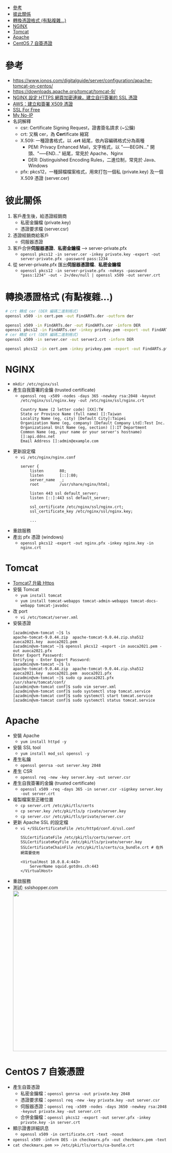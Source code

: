 - [參考](#參考)
- [彼此關係](#彼此關係)
- [轉換憑證格式 (有點複雜...)](#轉換憑證格式-有點複雜)
- [NGINX](#nginx)
- [Tomcat](#tomcat)
- [Apache](#apache)
- [CentOS 7 自簽憑證](#centos-7-自簽憑證)

# 參考
- https://www.ionos.com/digitalguide/server/configuration/apache-tomcat-on-centos/
- https://downloads.apache.org/tomcat/tomcat-9/
- [NGINX 設定 HTTPS 網頁加密連線，建立自行簽署的 SSL 憑證](https://blog.gtwang.org/linux/nginx-create-and-install-ssl-certificate-on-ubuntu-linux/)
- [AWS：建立和簽署 X509 憑證](https://docs.aws.amazon.com/zh_tw/elasticbeanstalk/latest/dg/configuring-https-ssl.html)
- [SSL For Free](https://manage.sslforfree.com/dashboard)
- [My No-IP](https://my.noip.com/)
- 名詞解釋
    - csr: Certificate Signing Request，證書簽名請求 (~公鑰)
    - crt: 又稱 cer，為 **Cer**tificate 縮寫
    - X.509: 一種證書格式，以 **.crt** 結尾，依內容編碼格式分為兩種
        - PEM: Privacy Enhanced Mail，文字格式，以 "—–BEGIN..." 開頭、"—–END..." 結尾，常見於 Apache、Nginx
        - DER: Distinguished Encoding Rules，二進位制，常見於 Java、Windows
    - pfx: pkcs12，一種歸檔檔案格式，用來打包一個私 (private.key) 及一個 X.509 憑證 (server.cer)

# 彼此關係
1. 客戶產生後，給憑證經銷商
   - 私密金鑰檔 (private.key)
   - 憑證要求檔 (server.csr)
2. 憑證經銷商給客戶
   - 伺服器憑證
3. 客戶合併**伺服器憑證**、**私密金鑰檔** --> server-private.pfx
   - `openssl pkcs12 -in server.cer -inkey private.key -export -out server-private.pfx -password pass:1234`
4. 從 server-private.pfx 匯出**伺服器憑證檔**、**私密金鑰檔**
   - `openssl pkcs12 -in server-private.pfx -nokeys -password "pass:1234" -out - 2>/dev/null | openssl x509 -out server.crt`

# 轉換憑證格式 (有點複雜...)
```bash
# crt 轉成 cer (DER 編碼二進制格式)
openssl x509 -in cert.pem -out FindARTs.der -outform der

openssl x509 -in FindARTs.der -out FindARTs.cer -inform DER
openssl pkcs12 -in FindARTs.cer -inkey privkey.pem -export -out FindARTs.pfx -password pass:1234
# cer 轉成 crt (DER 編碼二進制格式)
openssl x509 -in server.cer -out server2.crt -inform DER

openssl pkcs12 -in cert.pem -inkey privkey.pem -export -out FindARTs.pfx -password pass:1234
```

# NGINX
- `mkdir /etc/nginx/ssl`
- 產生自我簽署的金鑰 (trusted certificate)
    - `openssl req -x509 -nodes -days 365 -newkey rsa:2048 -keyout /etc/nginx/ssl/nginx.key -out /etc/nginx/ssl/nginx.crt`
        ```
        Country Name (2 letter code) [XX]:TW
        State or Province Name (full name) []:Taiwan
        Locality Name (eg, city) [Default City]:Taipei
        Organization Name (eg, company) [Default Company Ltd]:Test Inc.
        Organizational Unit Name (eg, section) []:IT Department
        Common Name (eg, your name or your server's hostname) []:api.ddns.net
        Email Address []:admin@example.com
        ```
- 更新設定檔
    - `vi /etc/nginx/nginx.conf`
        ```
        server {
            listen       80;
            listen       [::]:80;
            server_name  _;
            root         /usr/share/nginx/html;

            listen 443 ssl default_server;
            listen [::]:443 ssl default_server;

            ssl_certificate /etc/nginx/ssl/nginx.crt;
            ssl_certificate_key /etc/nginx/ssl/nginx.key;

            ...
        ```
- 重啟服務
- 產出 pfx 憑證 (windows)
    - `openssl pkcs12 -export -out nginx.pfx -inkey nginx.key -in nginx.crt`

# Tomcat
- [Tomcat7 升級 Https](https://medium.com/@eliu01011/tomcat7-%E5%8D%87%E7%B4%9A-https-with-lets-encrypt-29ea499730f9)
- 安裝 Tomcat
    - `yum install tomcat`
    - `yum install tomcat-webapps tomcat-admin-webapps tomcat-docs-webapp tomcat-javadoc`
- 改 port
    - `vi /etc/tomcat/server.xml`
- 安裝憑證
    ```
    [azadmin@vm-tomcat ~]$ ls
    apache-tomcat-9.0.44.zip  apache-tomcat-9.0.44.zip.sha512  auoca2021.key  auoca2021.pem
    [azadmin@vm-tomcat ~]$ openssl pkcs12 -export -in auoca2021.pem -out auoca2021.pfx
    Enter Export Password:
    Verifying - Enter Export Password:
    [azadmin@vm-tomcat ~]$ ls
    apache-tomcat-9.0.44.zip  apache-tomcat-9.0.44.zip.sha512  auoca2021.key  auoca2021.pem  auoca2021.pfx
    [azadmin@vm-tomcat ~]$ sudo cp auoca2021.pfx /usr/share/tomcat/conf/
    [azadmin@vm-tomcat conf]$ sudo vim server.xml
    [azadmin@vm-tomcat conf]$ sudo systemctl stop tomcat.service
    [azadmin@vm-tomcat conf]$ sudo systemctl start tomcat.service
    [azadmin@vm-tomcat conf]$ sudo systemctl status tomcat.service
    ```

# Apache
- 安裝 Apache
    - `yum install httpd -y`
- 安裝 SSL tool
    - `yum install mod_ssl openssl -y`
- 產生私鑰
    - `openssl genrsa -out server.key 2048`
- 產生 CSR
    - `openssl req -new -key server.key -out server.csr`
- 產生自我簽署的金鑰 (trusted certificate)
    - `openssl x509 -req -days 365 -in server.csr -signkey server.key -out server.crt`
- 複製檔案至正確位置
    - `cp server.crt /etc/pki/tls/certs`
    - `cp server.key /etc/pki/tls/p rivate/server.key`
    - `cp server.csr /etc/pki/tls/private/server.csr`
- 更新 Apache SSL 的設定檔
    - `vi +/SSLCertificateFile /etc/httpd/conf.d/ssl.conf`
        ```
        SSLCertificateFile /etc/pki/tls/certs/server.crt
        SSLCertificateKeyFile /etc/pki/tls/private/server.key
        SSLCertificateChainFile /etc/pki/tls/certs/ca_bundle.crt # 在外網需要使用

        <VirtualHost 10.0.8.4:443>
            ServerName squid.gotdns.ch:443
        </VirtualHost>
        ```
- 重啟服務
- 測試: sslshopper.com
    <br><img src="https://raw.githubusercontent.com/ShaqtinAFool/gitbook/master/img/security/ssl-result.png" width=500>

# CentOS 7 自簽憑證
- 產生自簽憑證
    - 私密金鑰檔：`openssl genrsa -out private.key 2048`
    - 憑證要求檔：`openssl req -new -key private.key -out server.csr`
    - 伺服器憑證：`openssl req -x509 -nodes -days 3650 -newkey rsa:2048 -keyout private.key -out server.crt`
    - 合併金鑰檔：`openssl pkcs12 -export -out server.pfx -inkey private.key -in server.crt`
- 顯示證書詳細訊息
    - `openssl x509 -in certificate.crt -text -noout`
- `openssl x509 -inform DES -in checkmarx.pfx -out checkmarx.pem -text`
- `cat checkmarx.pem >> /etc/pki/tls/certs/ca-bundle.crt`